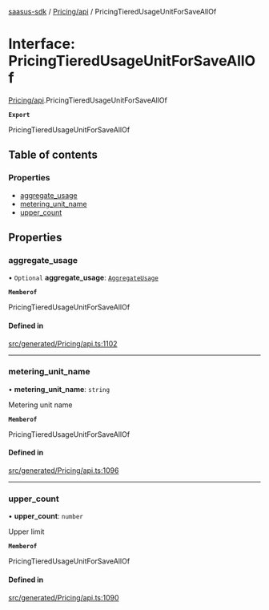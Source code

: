 [saasus-sdk](../README.md) / [Pricing/api](../modules/Pricing_api.md) / PricingTieredUsageUnitForSaveAllOf

# Interface: PricingTieredUsageUnitForSaveAllOf

[Pricing/api](../modules/Pricing_api.md).PricingTieredUsageUnitForSaveAllOf

**`Export`**

PricingTieredUsageUnitForSaveAllOf

## Table of contents

### Properties

- [aggregate\_usage](Pricing_api.PricingTieredUsageUnitForSaveAllOf.md#aggregate_usage)
- [metering\_unit\_name](Pricing_api.PricingTieredUsageUnitForSaveAllOf.md#metering_unit_name)
- [upper\_count](Pricing_api.PricingTieredUsageUnitForSaveAllOf.md#upper_count)

## Properties

### aggregate\_usage

• `Optional` **aggregate\_usage**: [`AggregateUsage`](../enums/Pricing_api.AggregateUsage.md)

**`Memberof`**

PricingTieredUsageUnitForSaveAllOf

#### Defined in

[src/generated/Pricing/api.ts:1102](https://github.com/saasus-platform/saasus-sdk-javascript/blob/c67ac22/src/generated/Pricing/api.ts#L1102)

___

### metering\_unit\_name

• **metering\_unit\_name**: `string`

Metering unit name

**`Memberof`**

PricingTieredUsageUnitForSaveAllOf

#### Defined in

[src/generated/Pricing/api.ts:1096](https://github.com/saasus-platform/saasus-sdk-javascript/blob/c67ac22/src/generated/Pricing/api.ts#L1096)

___

### upper\_count

• **upper\_count**: `number`

Upper limit

**`Memberof`**

PricingTieredUsageUnitForSaveAllOf

#### Defined in

[src/generated/Pricing/api.ts:1090](https://github.com/saasus-platform/saasus-sdk-javascript/blob/c67ac22/src/generated/Pricing/api.ts#L1090)
